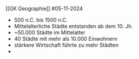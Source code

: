 [[GK Geographie]]
#05-11-2024

- 500 n.C. bis 1500 n.C.
- Mittelalterliche Städte entstanden ab dem 10. Jh.
- ~50.000 Städte im Mittelalter
- 40 Städte mit mehr als 10.000 Einwohnern
- stärkere Wirtschaft führte zu mehr Städten
- 